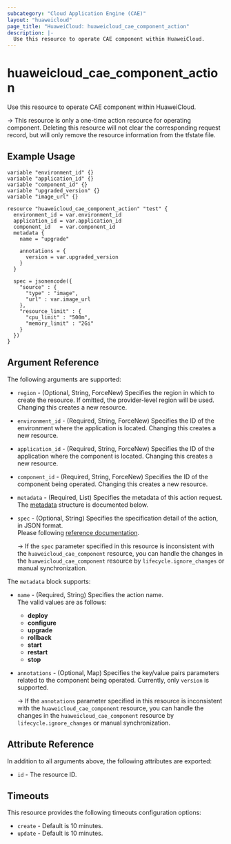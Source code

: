 ```yaml
---
subcategory: "Cloud Application Engine (CAE)"
layout: "huaweicloud"
page_title: "HuaweiCloud: huaweicloud_cae_component_action"
description: |-
  Use this resource to operate CAE component within HuaweiCloud.
---
```



# huaweicloud_cae_component_action

Use this resource to operate CAE component within HuaweiCloud.

-> This resource is only a one-time action resource for operating component. Deleting this resource will not clear
   the corresponding request record, but will only remove the resource information from the tfstate file.

## Example Usage

```hcl
variable "environment_id" {}
variable "application_id" {}
variable "component_id" {}
variable "upgraded_version" {}
variable "image_url" {}

resource "huaweicloud_cae_component_action" "test" {
  environment_id = var.environment_id
  application_id = var.application_id
  component_id   = var.component_id
  metadata {
    name = "upgrade"
    
    annotations = {
      version = var.upgraded_version
    }
  }

  spec = jsonencode({
    "source" : {
      "type" : "image",
      "url" : var.image_url
    },
    "resource_limit" : {
      "cpu_limit" : "500m",
      "memory_limit" : "2Gi"
    }
  })
}

```

## Argument Reference

The following arguments are supported:

* `region` - (Optional, String, ForceNew) Specifies the region in which to create the resource.
  If omitted, the provider-level region will be used.
  Changing this creates a new resource.

* `environment_id` - (Required, String, ForceNew) Specifies the ID of the environment where the application is located.
  Changing this creates a new resource.

* `application_id` - (Required, String, ForceNew) Specifies the ID of the application where the component is located.
  Changing this creates a new resource.

* `component_id` - (Required, String, ForceNew) Specifies the ID of the component being operated.
  Changing this creates a new resource.

* `metadata` - (Required, List) Specifies the metadata of this action request.
  The [metadata](#component_action_metadata) structure is documented below.

* `spec` - (Optional, String) Specifies the specification detail of the action, in JSON format.  
  Please following [reference documentation](https://support.huaweicloud.com/api-cae/ExecuteAction.html#ExecuteAction__request_ActionOnComponentSpec).

  -> If the `spec` parameter specified in this resource is inconsistent with the `huaweicloud_cae_component` resource,
     you can handle the changes in the `huaweicloud_cae_component` resource by `lifecycle.ignore_changes` or manual synchronization.

<a name="component_action_metadata"></a>
The `metadata` block supports:

* `name` - (Required, String) Specifies the action name.  
  The valid values are as follows:
  + **deploy**
  + **configure**
  + **upgrade**
  + **rollback**
  + **start**
  + **restart**
  + **stop**

* `annotations` - (Optional, Map) Specifies the key/value pairs parameters related to the component being operated.
  Currently, only `version` is supported.

  -> If the `annotations` parameter specified in this resource is inconsistent with the `huaweicloud_cae_component` resource,
     you can handle the changes in the `huaweicloud_cae_component` resource by `lifecycle.ignore_changes` or manual synchronization.

## Attribute Reference

In addition to all arguments above, the following attributes are exported:

* `id` - The resource ID.

## Timeouts

This resource provides the following timeouts configuration options:

* `create` - Default is 10 minutes.
* `update` - Default is 10 minutes.
